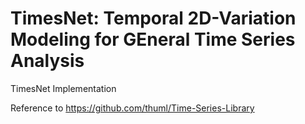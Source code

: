 # TimesNet: Temporal 2D-Variation Modeling for GEneral Time Series Analysis

TimesNet Implementation

Reference to https://github.com/thuml/Time-Series-Library